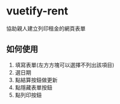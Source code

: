 # vuetify-rent

協助親人建立列印租金的網頁表單

## 如何使用
1. 填寫表單(左方方塊可以選擇不列出該項目)
2. 選日期 
3. 點結算按鈕做更新 
4. 點隱藏表單按鈕 
5. 點列印按鈕
